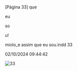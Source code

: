 [Página 33]
que

eu

so

u!

miolo_e assim que eu sou.indd 33

02/10/2024 09:44:42

![33](./img/page_33-01.jpg)
